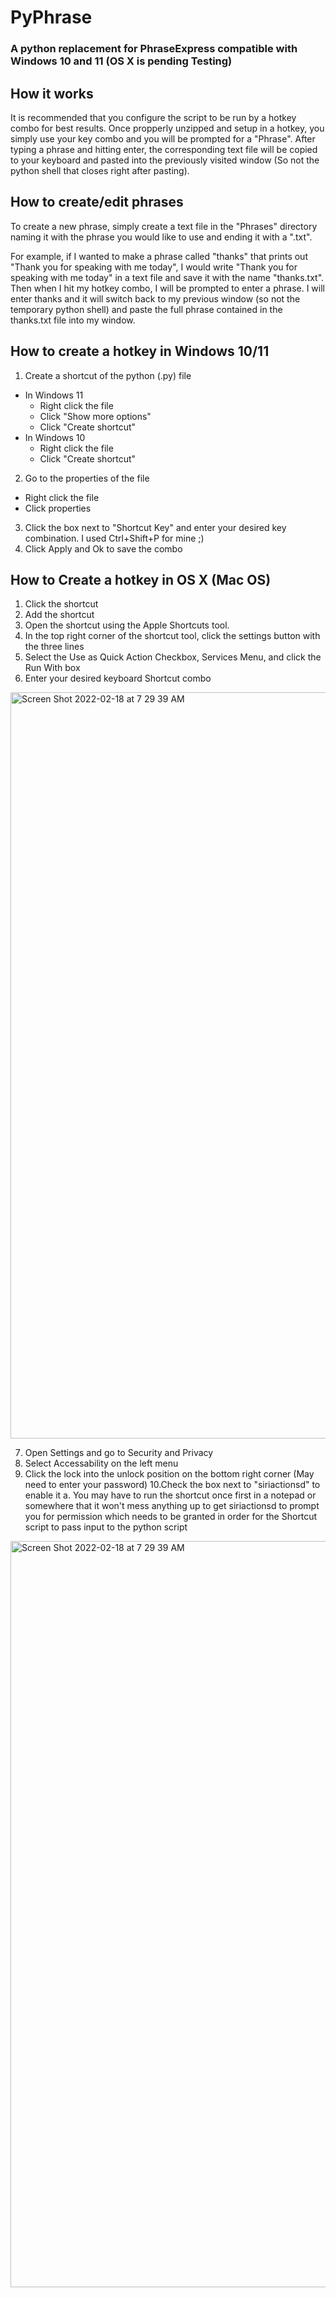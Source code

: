 # PyPhrase

### A python replacement for PhraseExpress compatible with Windows 10 and 11 (OS X is pending Testing)


## How it works
It is recommended that you configure the script to be run by a hotkey combo for best results. Once propperly unzipped and setup in a hotkey, you simply use your key combo and you will be prompted for a "Phrase". After typing a phrase and hitting enter, the corresponding text file will be copied to your keyboard and pasted into the previously visited window (So not the python shell that closes right after pasting).

## How to create/edit phrases
To create a new phrase, simply create a text file in the "Phrases" directory naming it with the phrase you would like to use and ending it with a ".txt". 

For example, if I wanted to make a phrase called "thanks" that prints out "Thank you for speaking with me today", I would write "Thank you for speaking with me today" in a text file and save it with the name "thanks.txt". Then when I hit my hotkey combo, I will be prompted to enter a phrase. I will enter thanks and it will switch back to my previous window (so not the temporary python shell) and paste the full phrase contained in the thanks.txt file into my window.


## How to create a hotkey in Windows 10/11
1. Create a shortcut of the python (.py) file
  - In Windows 11
    - Right click the file
    - Click "Show more options"
    - Click "Create shortcut"
  - In Windows 10
    - Right click the file
    - Click "Create shortcut"
2. Go to the properties of the file
  - Right click the file
  - Click properties
3. Click the box next to "Shortcut Key" and enter your desired key combination. I used Ctrl+Shift+P for mine ;)
4. Click Apply and Ok to save the combo

## How to Create a hotkey in OS X (Mac OS)

1. Click the shortcut
2. Add the shortcut
3. Open the shortcut using the Apple Shortcuts tool.
4. In the top right corner of the shortcut tool, click the settings button with the three lines
5. Select the Use as Quick Action Checkbox, Services Menu, and click the Run With box
6. Enter your desired keyboard Shortcut combo
<img width="1194" alt="Screen Shot 2022-02-18 at 7 29 39 AM" src="https://user-images.githubusercontent.com/54870658/154686278-3aa0b184-1cd4-4d71-86d1-6c77e5a20a00.png">

7. Open Settings and go to Security and Privacy
8. Select Accessability on the left menu
9. Click the lock into the unlock position on the bottom right corner (May need to enter your password)
10.Check the box next to "siriactionsd" to enable it 
  a. You may have to run the shortcut once first in a notepad or somewhere that it won't mess anything up to get siriactionsd to prompt you for permission which needs to be granted in order for the Shortcut script to pass input to the python script
<img width="1194" alt="Screen Shot 2022-02-18 at 7 29 39 AM" src="https://user-images.githubusercontent.com/54870658/154687037-9bca2424-db9c-4cec-980e-300b83474fa2.png">
